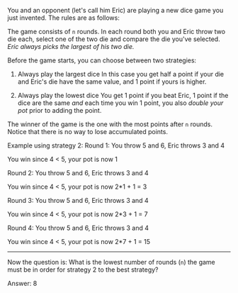 You and an opponent (let's call him Eric) are playing a new dice game you just
invented. The rules are as follows:

The game consists of `n` rounds. In each round both you and Eric throw two die
each, select one of the two die and compare the die you've selected. *Eric always picks the largest of his two die.*

Before the game starts, you can choose between two strategies:

1. Always play the largest dice
    In this case you get half a point if your die and Eric's die have the
    same value, and 1 point if yours is higher.

2. Always play the lowest dice
    You get 1 point if you beat Eric, 1 point if the dice are the same
    _and_ each time you win 1 point, you also _double your pot_ prior
    to adding the point.
    
The winner of the game is the one with the most points after `n` rounds. Notice that there is no way to lose accumulated points.

Example using strategy 2:
Round 1:
You throw 5 and 6, Eric throws 3 and 4

You win since 4 < 5, your pot is now 1

Round 2:
You throw 5 and 6, Eric throws 3 and 4

You win since 4 < 5, your pot is now 2*1 + 1 = 3

Round 3:
You throw 5 and 6, Eric throws 3 and 4

You win since 4 < 5, your pot is now 2*3 + 1 = 7

Round 4:
You throw 5 and 6, Eric throws 3 and 4

You win since 4 < 5, your pot is now 2*7 + 1 = 15

---

Now the question is: What is the lowest number of rounds (`n`) the game must be
in order for strategy 2 to the best strategy?

Answer: 8
